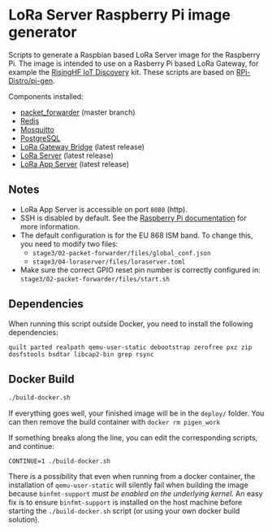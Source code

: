 # LoRa Server Raspberry Pi image generator

Scripts to generate a Raspbian based LoRa Server image for the Raspberry Pi.
The image is intended to use on a Rasberry Pi based LoRa Gateway, for example
the [RisingHF IoT Discovery](http://www.risinghf.com/product/risinghf-iot-dicovery/?lang=en)
kit.
These scripts are based on [RPi-Distro/pi-gen](https://github.com/RPi-Distro/pi-gen).

Components installed:

* [packet_forwarder](https://github.com/Lora-net/packet_forwarder) (master branch)
* [Redis](https://redis.io)
* [Mosquitto](https://mosquitto.org)
* [PostgreSQL](https://www.postgresql.org)
* [LoRa Gateway Bridge](https://docs.loraserver.io/lora-gateway-bridge/) (latest release)
* [LoRa Server](https://docs.loraserver.io/loraserver/) (latest release)
* [LoRa App Server](https://docs.loraserver.io/lora-app-server/) (latest release)

## Notes

* LoRa App Server is accessible on port `8080` (http).
* SSH is disabled by default. See the
  [Raspberry Pi documentation](https://www.raspberrypi.org/documentation/remote-access/ssh/)
  for more information.
* The default configuration is for the EU 868 ISM band. To change this, you
  need to modify two files:
  * `stage3/02-packet-forwarder/files/global_conf.json`
  * `stage3/04-loraserver/files/loraserver.toml`
* Make sure the correct GPIO reset pin number is correctly configured in:
  `stage3/02-packet-forwarder/files/start.sh`

## Dependencies

When running this script outside Docker, you need to install the following
dependencies:

`quilt parted realpath qemu-user-static debootstrap zerofree pxz zip dosfstools bsdtar libcap2-bin grep rsync`

## Docker Build

```bash
./build-docker.sh
```

If everything goes well, your finished image will be in the `deploy/` folder.
You can then remove the build container with `docker rm pigen_work`

If something breaks along the line, you can edit the corresponding scripts, and
continue:

```
CONTINUE=1 ./build-docker.sh
```

There is a possibility that even when running from a docker container,
the installation of `qemu-user-static` will silently fail when building the
image because `binfmt-support` _must be enabled on the underlying kernel_.
An easy fix is to ensure `binfmt-support` is installed on the host machine
before starting the `./build-docker.sh` script (or using your own docker build
solution).

